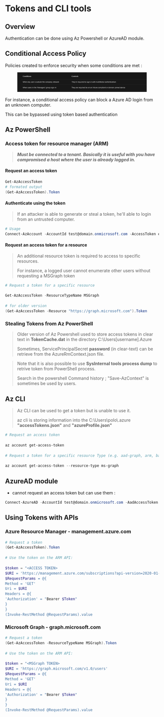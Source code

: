 # Tokens and CLI tools

## Overview

Authentication can be done using Az Powershell or AzureAD module.

## Conditional Access Policy

Policies created to enforce security when some conditions are met :

<figure><img src="../../../../.gitbook/assets/image (7).png" alt=""><figcaption></figcaption></figure>

For instance, a conditional access policy can block a Azure AD login from an unknown computer.

This can be bypassed using token based authentication

## Az PowerShell

### Access token for resource manager (ARM)

> _**Must be connected to a tenant. Basically it is useful with you have compromised a host where the user is already logged in.**_

#### Request an access token

```powershell
Get-AzAccessToken
# formated output
(Get-AzAccessToken).Token
```

#### Authenticate using the token

> If an attacker is able to generate or steal a token, he'll able to login from an untrusted computer.

```powershell
# Usage 
Connect-AzAccount -AccountId test@domain.onmicrosoft.com -AccessToken ey<SNIP>..
```

#### Request an access token for a resource

> An additional resource token is required to access to specific resources.
>
> For instance, a logged user cannot enumerate other users without requesting a MSGraph token

```powershell
# Request a token for a specific resource

Get-AzAccessToken -ResourceTypeName MSGraph

# for older version
(Get-AzAccessToken -Resource "https://graph.microsoft.com").Token
```

### Stealing Tokens from Az PowerShell

> Older version of Az Powershell used to store access tokens in clear text in **TokenCache.dat** in the directory C:\Users\[username].Azure
>
> Sometimes, ServicePrincipalSecret **password** (in clear-text) can be retrieve from the AzureRmContext.json file.

> Note that it is also possible to use **SysInternal tools process dump** to retrive token from  PowerShell process.
>
> Search in the powershell Command history ; "Save-AzContext" is sometimes be used by users.

## Az CLI

> Az CLI can be used to get a token but is unable to use it.
>
> az cli is storing information into the C:\Users\polo\\.azure **"accessTokens.json"** and **"azureProfile.json"**
>
>

```powershell
# Request an access token

az account get-access-token

# Request a token for a specific resource Type (e.g. aad-graph, arm, batch, data-lake, media, ms-graph, oss-rdbms

az account get-access-token --resource-type ms-graph
```

## AzureAD module

* cannot request an access token but can use them :&#x20;

```powershell
Connect-AzureAD -AccountId test@domain.onmicrosoft.com -AadAccessToken ey...
```

## Using Tokens with APIs

### Azure Resource Manager - management.azure.com



```powershell
# Request a token
(Get-AzAccessToken).Token

# Use the token on the ARM API:

$token = "<ACCESS TOKEN>
$URI = 'https://management.azure.com/subscriptions?api-version=2020-01-01'
$RequestParams = @{
Method = 'GET'
Uri = $URI
Headers = @{
'Authorization' = "Bearer $Token"
}
}
(Invoke-RestMethod @RequestParams).value
```

### Microsoft Graph - graph.microsoft.com

```powershell
# Request a token
(Get-AzAccessToken -ResourceTypeName MSGraph).Token

# Use the token on the ARM API:

$token = "<MSGraph TOKEN>
$URI = 'https://graph.microsoft.com/v1.0/users'
$RequestParams = @{
Method = 'GET'
Uri = $URI
Headers = @{
'Authorization' = "Bearer $Token"
}
}
(Invoke-RestMethod @RequestParams).value
```
